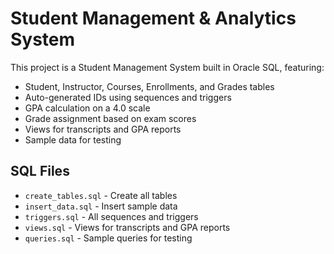 # Student Management & Analytics System

This project is a Student Management System built in Oracle SQL, featuring:

- Student, Instructor, Courses, Enrollments, and Grades tables
- Auto-generated IDs using sequences and triggers
- GPA calculation on a 4.0 scale
- Grade assignment based on exam scores
- Views for transcripts and GPA reports
- Sample data for testing

## SQL Files

- `create_tables.sql` - Create all tables
- `insert_data.sql` - Insert sample data
- `triggers.sql` - All sequences and triggers
- `views.sql` - Views for transcripts and GPA reports
- `queries.sql` - Sample queries for testing
